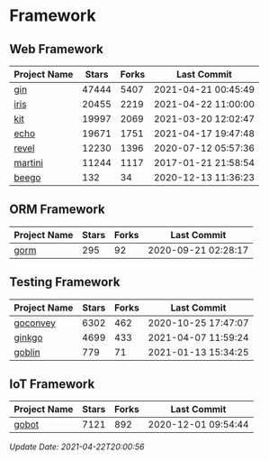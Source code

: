 # Framework

## Web Framework
| Project Name | Stars | Forks | Last Commit |
| ------------ | ----- | ----- | ----------- |
| [gin](https://github.com/gin-gonic/gin) | 47444 | 5407 | 2021-04-21 00:45:49 |
| [iris](https://github.com/kataras/iris) | 20455 | 2219 | 2021-04-22 11:00:00 |
| [kit](https://github.com/go-kit/kit) | 19997 | 2069 | 2021-03-20 12:02:47 |
| [echo](https://github.com/labstack/echo) | 19671 | 1751 | 2021-04-17 19:47:48 |
| [revel](https://github.com/revel/revel) | 12230 | 1396 | 2020-07-12 05:57:36 |
| [martini](https://github.com/go-martini/martini) | 11244 | 1117 | 2017-01-21 21:58:54 |
| [beego](https://github.com/astaxie/beego) | 132 | 34 | 2020-12-13 11:36:23 |

## ORM Framework
| Project Name | Stars | Forks | Last Commit |
| ------------ | ----- | ----- | ----------- |
| [gorm](https://github.com/jinzhu/gorm) | 295 | 92 | 2020-09-21 02:28:17 |

## Testing Framework
| Project Name | Stars | Forks | Last Commit |
| ------------ | ----- | ----- | ----------- |
| [goconvey](https://github.com/smartystreets/goconvey) | 6302 | 462 | 2020-10-25 17:47:07 |
| [ginkgo](https://github.com/onsi/ginkgo) | 4699 | 433 | 2021-04-07 11:59:24 |
| [goblin](https://github.com/franela/goblin) | 779 | 71 | 2021-01-13 15:34:25 |

## IoT Framework
| Project Name | Stars | Forks | Last Commit |
| ------------ | ----- | ----- | ----------- |
| [gobot](https://github.com/hybridgroup/gobot) | 7121 | 892 | 2020-12-01 09:54:44 |

*Update Date: 2021-04-22T20:00:56*